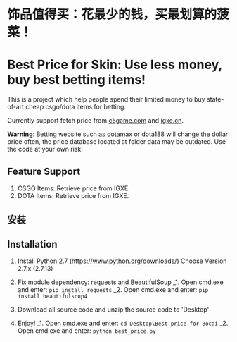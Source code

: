 # 饰品值得买：花最少的钱，买最划算的菠菜！
# Best Price for Skin: Use less money, buy best betting items!

This is a project which help people spend their limited money to buy state-of-art cheap csgo/dota items for betting.

Currently support fetch price from [c5game.com](http://www.c5game.com) and [igxe.cn](www.igxe.cn).

**Warning**: Betting website such as dotamax or dota188 will change the dollar price often, the price database located at folder data may be outdated. Use the code at your own risk!

## Feature Support
1. CSGO Items: Retrieve price from IGXE.
2. DOTA Items: Retrieve price from IGXE.

## 安装
## Installation
1. Install Python 2.7 (https://www.python.org/downloads/) Choose Version 2.7.x (2.7.13)

2. Fix module dependency: requests and BeautifulSoup
  _1. Open cmd.exe and enter: ```pip install requests```
  _2. Open cmd.exe and enter: ```pip install beautifulsoup4```

3. Download all source code and unzip the source code to 'Desktop'

4. Enjoy!
  _1. Open cmd.exe and enter: ```cd Desktop\Best-price-for-Bocai```
  _2. Open cmd.exe and enter: ```python best_price.py```
